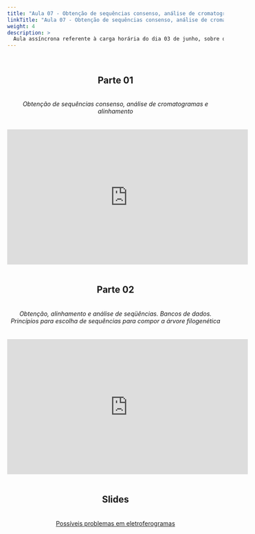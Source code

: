 ```yaml
---
title: "Aula 07 - Obtenção de sequências consenso, análise de cromatogramas e alinhamento. Obtenção, alinhamento e análise de seqüências. Bancos de dados. Princípios para escolha de sequências para compor a árvore filogenética."
linkTitle: "Aula 07 - Obtenção de sequências consenso, análise de cromatogramas e alinhamento. Obtenção, alinhamento e análise de seqüências. Bancos de dados. Princípios para escolha de sequências para compor a árvore filogenética."
weight: 4
description: >
  Aula assíncrona referente à carga horária do dia 03 de junho, sobre obtenção de sequências consenso, análise de cromatogramas e alinhamento. Obtenção, alinhamento e análise de seqüências. Bancos de dados. Princípios para escolha de sequências para compor a árvore filogenética.
---
```


<br>
<div align="center">
<h2>Parte 01</h2>
<br>
<i>Obtenção de sequências consenso, análise de cromatogramas e alinhamento</i>
<br><br><br>
<iframe width="560" height="315" src="https://www.youtube.com/embed/8LKHcEu3yto" frameborder="0" allow="accelerometer; autoplay; clipboard-write; encrypted-media; gyroscope; picture-in-picture" allowfullscreen></iframe>
<br><br>

<h2>Parte 02</h2>
<br>
<i>Obtenção, alinhamento e análise de seqüências. Bancos de dados. Princípios para escolha de sequências para compor a árvore filogenética</i>
<br><br><br>
<iframe width="560" height="315" src="https://www.youtube.com/embed/GG5LL7UjEuI" frameborder="0" allow="accelerometer; autoplay; clipboard-write; encrypted-media; gyroscope; picture-in-picture" allowfullscreen></iframe>
<br><br>

<h2>Slides</h2>
<br>
<a href="https://github.com/desirrepetters/gstreinamentoeconsultoria/raw/master/userguide/content/pt-br/filogenia/2024_01/aulas/slides/aula_07.pdf">Possíveis problemas em eletroferogramas</a>
</div>